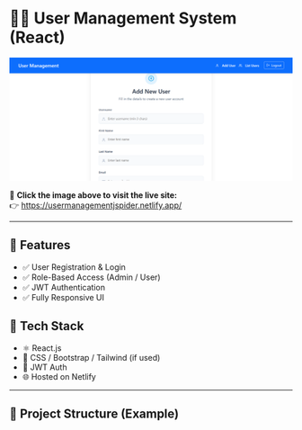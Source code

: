 # 🧑‍💼 User Management System (React)

[![User Management Website Preview](./assets/website.png)](https://usermanagementjspider.netlify.app/)

🔗 **Click the image above to visit the live site:**  
👉 https://usermanagementjspider.netlify.app/

---

## 📌 Features
- ✅ User Registration & Login
- ✅ Role-Based Access (Admin / User)
- ✅ JWT Authentication
- ✅ Fully Responsive UI

## 🚀 Tech Stack
- ⚛️ React.js
- 🎨 CSS / Bootstrap / Tailwind (if used)
- 🔐 JWT Auth
- 🌐 Hosted on Netlify

---

## 📂 Project Structure (Example)

